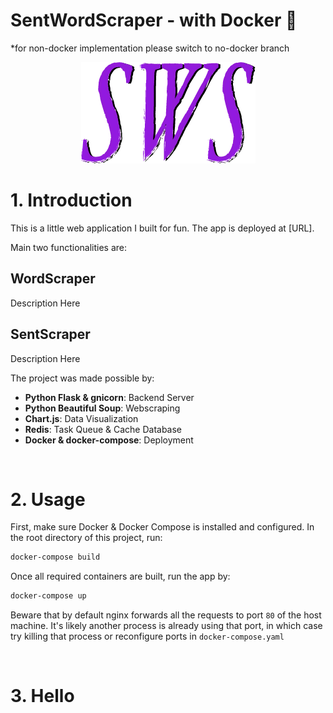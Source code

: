 # SentWordScraper - with Docker 🐋
*for non-docker implementation please switch to no-docker branch
<center>

![logo](/app/static/images/logo.png)

</center>

# 1. Introduction

This is a little web application I built for fun.
The app is deployed at [URL].

Main two functionalities are:
## WordScraper
Description Here
## SentScraper
Description Here


The project was made possible by:
- **Python Flask & gnicorn**: Backend Server
- **Python Beautiful Soup**: Webscraping
- **Chart.js**: Data Visualization
- **Redis**: Task Queue & Cache Database
- **Docker & docker-compose**: Deployment

<br>

# 2. Usage

First, make sure Docker & Docker Compose is installed and configured.
In the root directory of this project, run:
```bash
docker-compose build
```

Once all required containers are built, run the app by:
```bash
docker-compose up
```
Beware that by default nginx forwards all the requests to port ```80``` of the host machine.
It's likely another process is already using that port, in which case try killing that process or reconfigure ports in ```docker-compose.yaml```

<br>


# 3. Hello